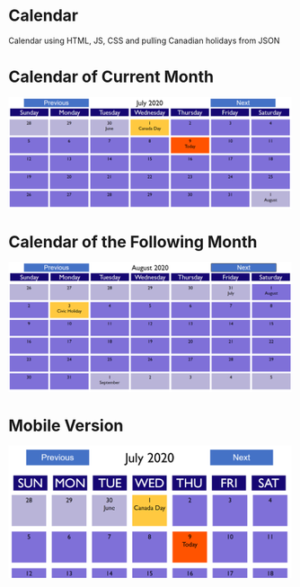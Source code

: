 # Calendar
 Calendar using HTML, JS, CSS and pulling Canadian holidays from JSON
# Calendar of Current Month
![Current Month](UI/Default.png?raw=true "July")
# Calendar of the Following Month
![Following Month](UI/FollowingMonth.png?raw=true "August")
# Mobile Version
![Mobile Responsive](UI/Mobile.png?raw=true "Mobile Responsive")
